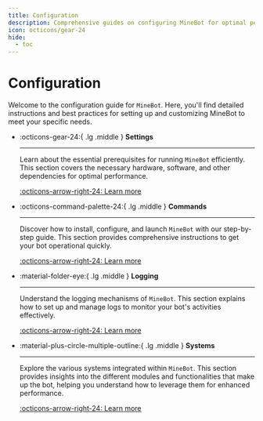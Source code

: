 ```yaml
---
title: Configuration
description: Comprehensive guides on configuring MineBot for optimal performance and customization.
icon: octicons/gear-24
hide:
  - toc
---
```


# Configuration

Welcome to the configuration guide for `MineBot`. Here, you'll find detailed instructions and best practices for setting up and customizing MineBot to meet your specific needs.

<div class="grid cards" markdown>

-   :octicons-gear-24:{ .lg .middle } **Settings**

    ---

    Learn about the essential prerequisites for running `MineBot`
    efficiently. This section covers the necessary hardware,
    software, and other dependencies for optimal performance.

    [:octicons-arrow-right-24: Learn more](./settings.md)

-   :octicons-command-palette-24:{ .lg .middle } **Commands**

    ---

    Discover how to install, configure, and launch `MineBot`
    with our step-by-step guide. This section provides
    comprehensive instructions to get your bot operational quickly.

    [:octicons-arrow-right-24: Learn more](./commands.md)

-   :material-folder-eye:{ .lg .middle } **Logging**

    ---

    Understand the logging mechanisms of `MineBot`. This
    section explains how to set up and manage logs to
    monitor your bot's activities effectively.

    [:octicons-arrow-right-24: Learn more](./logging.md)

-   :material-plus-circle-multiple-outline:{ .lg .middle } **Systems**

    ---

    Explore the various systems integrated within `MineBot`.
    This section provides insights into the different modules
    and functionalities that make up the bot, helping you
    understand how to leverage them for enhanced performance.

    [:octicons-arrow-right-24: Learn more](./systems/index.md)

</div>